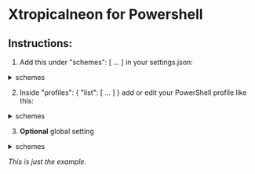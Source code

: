 # Xtropicalneon for Powershell

## Instructions:
1. Add this under "schemes": [ ... ] in your settings.json:

<details>
<summary>schemes</summary>

```json
{
  "name": "XtropicalNeon",
  "background": "#000000",
  "foreground": "#FFFFFF",
  "cursorColor": "#FFFFFF",
  "selectionBackground": "#00FFD1",

  "black":   "#424242",
  "red":     "#FF5151",
  "green":   "#00FF87",
  "yellow":  "#FFE600",
  "blue":    "#00B7FF",
  "purple":  "#D99DFF",
  "cyan":    "#00FFD1",
  "white":   "#FFFFFF",

  "brightBlack":   "#1D765D",
  "brightRed":     "#FF8787",
  "brightGreen":   "#50FA7B",
  "brightYellow":  "#FFFFA5",
  "brightBlue":    "#79D9FF",
  "brightPurple":  "#FF00A8",
  "brightCyan":    "#41B3FF",
  "brightWhite":   "#FFFFFF"
}

```

</details>

2. Inside "profiles": { "list": [ ... ] } add or edit your PowerShell profile like this:

<details>
<summary>schemes</summary>

```json
{
  "guid": "{12345678-aaaa-bbbb-cccc-123456789abc}",   // use your existing GUID if you already have one
  "name": "PowerShell",
  "commandline": "pwsh.exe",                         // or "powershell.exe" if you use the classic version
  "colorScheme": "XtropicalNeon",
  "fontFace": "JetBrainsMono Nerd Font",
  "fontSize": 12,
  "useAcrylic": true,
  "acrylicOpacity": 0.65,
  "cursorShape": "bar",
  "copyOnSelect": true,
  "padding": "8, 8, 8, 8"
}
```

</details>

3. **Optional** global setting

<details>
<summary>schemes</summary>

```json

"showTabsInTitlebar": true,
"alwaysShowTabs": false

```

</details>

*This is just the example.*